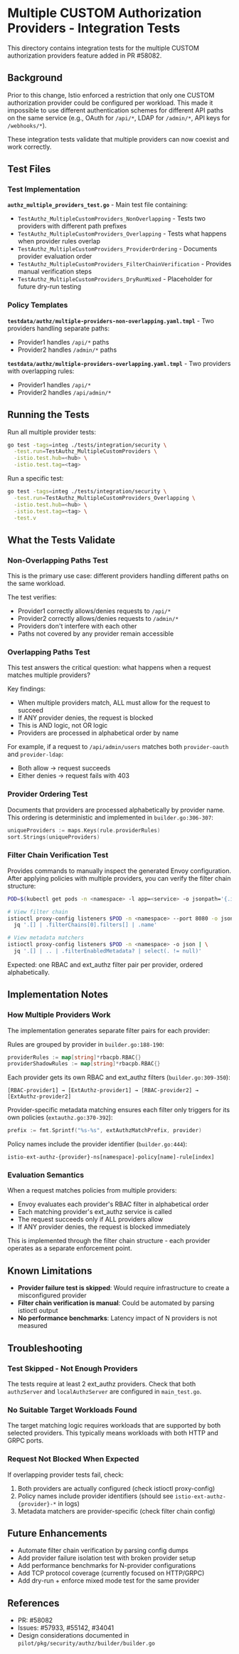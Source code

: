 # Multiple CUSTOM Authorization Providers - Integration Tests

This directory contains integration tests for the multiple CUSTOM authorization providers feature added in PR #58082.

## Background

Prior to this change, Istio enforced a restriction that only one CUSTOM authorization provider could be configured per workload. This made it impossible to use different authentication schemes for different API paths on the same service (e.g., OAuth for `/api/*`, LDAP for `/admin/*`, API keys for `/webhooks/*`).

These integration tests validate that multiple providers can now coexist and work correctly.

## Test Files

### Test Implementation

**`authz_multiple_providers_test.go`** - Main test file containing:

- `TestAuthz_MultipleCustomProviders_NonOverlapping` - Tests two providers with different path prefixes
- `TestAuthz_MultipleCustomProviders_Overlapping` - Tests what happens when provider rules overlap
- `TestAuthz_MultipleCustomProviders_ProviderOrdering` - Documents provider evaluation order
- `TestAuthz_MultipleCustomProviders_FilterChainVerification` - Provides manual verification steps
- `TestAuthz_MultipleCustomProviders_DryRunMixed` - Placeholder for future dry-run testing

### Policy Templates

**`testdata/authz/multiple-providers-non-overlapping.yaml.tmpl`** - Two providers handling separate paths:
- Provider1 handles `/api/*` paths
- Provider2 handles `/admin/*` paths

**`testdata/authz/multiple-providers-overlapping.yaml.tmpl`** - Two providers with overlapping rules:
- Provider1 handles `/api/*`
- Provider2 handles `/api/admin/*`

## Running the Tests

Run all multiple provider tests:

```bash
go test -tags=integ ./tests/integration/security \
  -test.run=TestAuthz_MultipleCustomProviders \
  -istio.test.hub=<hub> \
  -istio.test.tag=<tag>
```

Run a specific test:

```bash
go test -tags=integ ./tests/integration/security \
  -test.run=TestAuthz_MultipleCustomProviders_Overlapping \
  -istio.test.hub=<hub> \
  -istio.test.tag=<tag> \
  -test.v
```

## What the Tests Validate

### Non-Overlapping Paths Test

This is the primary use case: different providers handling different paths on the same workload.

The test verifies:
- Provider1 correctly allows/denies requests to `/api/*`
- Provider2 correctly allows/denies requests to `/admin/*`
- Providers don't interfere with each other
- Paths not covered by any provider remain accessible

### Overlapping Paths Test

This test answers the critical question: what happens when a request matches multiple providers?

Key findings:
- When multiple providers match, ALL must allow for the request to succeed
- If ANY provider denies, the request is blocked
- This is AND logic, not OR logic
- Providers are processed in alphabetical order by name

For example, if a request to `/api/admin/users` matches both `provider-oauth` and `provider-ldap`:
- Both allow → request succeeds
- Either denies → request fails with 403

### Provider Ordering Test

Documents that providers are processed alphabetically by provider name. This ordering is deterministic and implemented in `builder.go:306-307`:

```go
uniqueProviders := maps.Keys(rule.providerRules)
sort.Strings(uniqueProviders)
```

### Filter Chain Verification Test

Provides commands to manually inspect the generated Envoy configuration. After applying policies with multiple providers, you can verify the filter chain structure:

```bash
POD=$(kubectl get pods -n <namespace> -l app=<service> -o jsonpath='{.items[0].metadata.name}')

# View filter chain
istioctl proxy-config listeners $POD -n <namespace> --port 8080 -o json | \
  jq '.[] | .filterChains[0].filters[] | .name'

# View metadata matchers
istioctl proxy-config listeners $POD -n <namespace> -o json | \
  jq '.[] | .. | .filterEnabledMetadata? | select(. != null)'
```

Expected: one RBAC and ext_authz filter pair per provider, ordered alphabetically.

## Implementation Notes

### How Multiple Providers Work

The implementation generates separate filter pairs for each provider:

Rules are grouped by provider in `builder.go:188-190`:

```go
providerRules := map[string]*rbacpb.RBAC{}
providerShadowRules := map[string]*rbacpb.RBAC{}
```

Each provider gets its own RBAC and ext_authz filters (`builder.go:309-350`):

```text
[RBAC-provider1] → [ExtAuthz-provider1] → [RBAC-provider2] → [ExtAuthz-provider2]
```

Provider-specific metadata matching ensures each filter only triggers for its own policies (`extauthz.go:370-392`):

```go
prefix := fmt.Sprintf("%s-%s", extAuthzMatchPrefix, provider)
```

Policy names include the provider identifier (`builder.go:444`):

```text
istio-ext-authz-{provider}-ns[namespace]-policy[name]-rule[index]
```

### Evaluation Semantics

When a request matches policies from multiple providers:

- Envoy evaluates each provider's RBAC filter in alphabetical order
- Each matching provider's ext_authz service is called
- The request succeeds only if ALL providers allow
- If ANY provider denies, the request is blocked immediately

This is implemented through the filter chain structure - each provider operates as a separate enforcement point.

## Known Limitations

- **Provider failure test is skipped**: Would require infrastructure to create a misconfigured provider
- **Filter chain verification is manual**: Could be automated by parsing istioctl output
- **No performance benchmarks**: Latency impact of N providers is not measured

## Troubleshooting

### Test Skipped - Not Enough Providers

The tests require at least 2 ext_authz providers. Check that both `authzServer` and `localAuthzServer` are configured in `main_test.go`.

### No Suitable Target Workloads Found

The target matching logic requires workloads that are supported by both selected providers. This typically means workloads with both HTTP and GRPC ports.

### Request Not Blocked When Expected

If overlapping provider tests fail, check:
1. Both providers are actually configured (check istioctl proxy-config)
2. Policy names include provider identifiers (should see `istio-ext-authz-{provider}-*` in logs)
3. Metadata matchers are provider-specific (check filter chain config)

## Future Enhancements

- Automate filter chain verification by parsing config dumps
- Add provider failure isolation test with broken provider setup
- Add performance benchmarks for N-provider configurations
- Add TCP protocol coverage (currently focused on HTTP/GRPC)
- Add dry-run + enforce mixed mode test for the same provider

## References

- PR: #58082
- Issues: #57933, #55142, #34041
- Design considerations documented in `pilot/pkg/security/authz/builder/builder.go`
